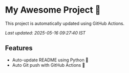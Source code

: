 # My Awesome Project 🚀

This project is automatically updated using GitHub Actions.

_Last updated: 2025-05-16 09:27:40 IST_

## Features
- Auto-update README using Python 🐍
- Auto Git push with GitHub Actions 🤖
